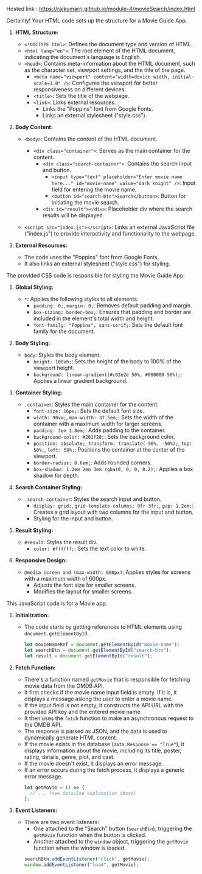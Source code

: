 Hosted link : https://rajkumarrj.github.io/module-4/movieSearch/index.html


Certainly! Your HTML code sets up the structure for a Movie Guide App. 

1. **HTML Structure:**
   - `<!DOCTYPE html>`: Defines the document type and version of HTML.
   - `<html lang="en">`: The root element of the HTML document, indicating the document's language is English.
   - `<head>`: Contains meta-information about the HTML document, such as the character set, viewport settings, and the title of the page.
     - `<meta name="viewport" content="width=device-width, initial-scale=1.0" />`: Configures the viewport for better responsiveness on different devices.
     - `<title>`: Sets the title of the webpage.
     - `<link>`: Links external resources.
       - Links the "Poppins" font from Google Fonts.
       - Links an external stylesheet ("style.css").

2. **Body Content:**
   - `<body>`: Contains the content of the HTML document.
     - `<div class="container">`: Serves as the main container for the content.
       - `<div class="search-container">`: Contains the search input and button.
         - `<input type="text" placeholder="Enter movie name here..." id="movie-name" value="dark knight" />`: Input field for entering the movie name.
         - `<button id="search-btn">Search</button>`: Button for initiating the movie search.
       - `<div id="result"></div>`: Placeholder div where the search results will be displayed.
   
   - `<script src="index.js"></script>`: Links an external JavaScript file ("index.js") to provide interactivity and functionality to the webpage.

3. **External Resources:**
   - The code uses the "Poppins" font from Google Fonts.
   - It also links an external stylesheet ("style.css") for styling.




The provided CSS code is responsible for styling the Movie Guide App. 

1. **Global Styling:**
   - `*`: Applies the following styles to all elements.
     - `padding: 0;`, `margin: 0;`: Removes default padding and margin.
     - `box-sizing: border-box;`: Ensures that padding and border are included in the element's total width and height.
     - `font-family: "Poppins", sans-serif;`: Sets the default font family for the document.

2. **Body Styling:**
   - `body`: Styles the body element.
     - `height: 100vh;`: Sets the height of the body to 100% of the viewport height.
     - `background: linear-gradient(#c02e2e 50%, #000000 50%);`: Applies a linear gradient background.

3. **Container Styling:**
   - `.container`: Styles the main container for the content.
     - `font-size: 16px;`: Sets the default font size.
     - `width: 90vw;`, `max-width: 37.5em;`: Sets the width of the container with a maximum width for larger screens.
     - `padding: 3em 1.8em;`: Adds padding to the container.
     - `background-color: #201f28;`: Sets the background color.
     - `position: absolute;`, `transform: translate(-50%, -50%);`, `top: 50%;`, `left: 50%;`: Positions the container at the center of the viewport.
     - `border-radius: 0.6em;`: Adds rounded corners.
     - `box-shadow: 1.2em 2em 3em rgba(0, 0, 0, 0.2);`: Applies a box shadow for depth.

4. **Search Container Styling:**
   - `.search-container`: Styles the search input and button.
     - `display: grid;`, `grid-template-columns: 9fr 3fr;`, `gap: 1.2em;`: Creates a grid layout with two columns for the input and button.
     - Styling for the input and button.

5. **Result Styling:**
   - `#result`: Styles the result div.
     - `color: #ffffff;`: Sets the text color to white.

6. **Responsive Design:**
   - `@media screen and (max-width: 600px)`: Applies styles for screens with a maximum width of 600px.
     - Adjusts the font size for smaller screens.
     - Modifies the layout for smaller screens.



This JavaScript code is for a Movie app. 

1. **Initialization:**
   - The code starts by getting references to HTML elements using `document.getElementById`.
     ```javascript
     let movieNameRef = document.getElementById("movie-name");
     let searchBtn = document.getElementById("search-btn");
     let result = document.getElementById("result");
     ```

2. **Fetch Function:**
   - There's a function named `getMovie` that is responsible for fetching movie data from the OMDB API.
   - It first checks if the movie name input field is empty. If it is, it displays a message asking the user to enter a movie name.
   - If the input field is not empty, it constructs the API URL with the provided API key and the entered movie name.
   - It then uses the `fetch` function to make an asynchronous request to the OMDB API.
   - The response is parsed as JSON, and the data is used to dynamically generate HTML content.
   - If the movie exists in the database (`data.Response == "True"`), it displays information about the movie, including its title, poster, rating, details, genre, plot, and cast.
   - If the movie doesn't exist, it displays an error message.
   - If an error occurs during the fetch process, it displays a generic error message.
     ```javascript
     let getMovie = () => {
       // ... (see detailed explanation above)
     };
     ```

3. **Event Listeners:**
   - There are two event listeners:
     - One attached to the "Search" button (`searchBtn`), triggering the `getMovie` function when the button is clicked.
     - Another attached to the `window` object, triggering the `getMovie` function when the window is loaded.
     ```javascript
     searchBtn.addEventListener("click", getMovie);
     window.addEventListener("load", getMovie);
     ```

